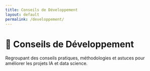 ```yaml
---
title: Conseils de Développement
layout: default
permalink: /developpement/
---
```


# 🐍 Conseils de Développement

Regroupant des conseils pratiques, méthodologies et astuces pour améliorer les projets IA et data science.
